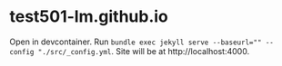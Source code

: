 # test501-lm.github.io

Open in devcontainer. Run `bundle exec jekyll serve --baseurl="" --config "./src/_config.yml`. Site will be at http://localhost:4000.